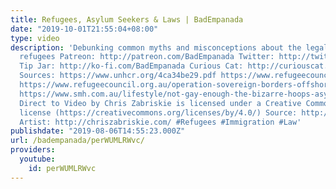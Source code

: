 ```yaml
---
title: Refugees, Asylum Seekers & Laws | BadEmpanada
date: "2019-10-01T21:55:04+08:00"
type: video
description: 'Debunking common myths and misconceptions about the legal rights of
  refugees Patreon: http://patreon.com/BadEmpanada Twitter: http://twitter.com/BadEmpanada
  Tip Jar: http://ko-fi.com/BadEmpanada Curious Cat: http://curiouscat.me/BadEmpanada
  Sources: https://www.unhcr.org/4ca34be29.pdf https://www.refugeecouncil.org.au/queue-jumpers/
  https://www.refugeecouncil.org.au/operation-sovereign-borders-offshore-detention-statistics/7/
  https://www.smh.com.au/lifestyle/not-gay-enough-the-bizarre-hoops-asylum-seekers-have-to-leap-through-20171128-gzu1vq.html
  Direct to Video by Chris Zabriskie is licensed under a Creative Commons Attribution
  license (https://creativecommons.org/licenses/by/4.0/) Source: http://chriszabriskie.com/dtv/
  Artist: http://chriszabriskie.com/ #Refugees #Immigration #Law'
publishdate: "2019-08-06T14:55:23.000Z"
url: /badempanada/perWUMLRWvc/
providers:
  youtube:
    id: perWUMLRWvc
---
```

